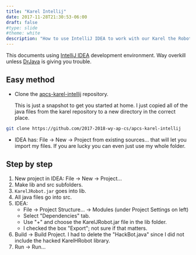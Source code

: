 ```yaml
---
title: "Karel Intellij"
date: 2017-11-28T21:30:53-06:00
draft: false
#type: slide
#theme: white
description: "How to use IntelliJ IDEA to work with our Karel the Robot configuration."
---
```


This documents using [IntelliJ IDEA](https://www.jetbrains.com/idea/) development environment. Way overkill unless [DrJava](http://drjava.org) is giving you trouble.

## Easy method
* Clone the [apcs-karel-intellij](https://github.com/2017-2018-wy-ap-cs/apcs-karel-intellij) repository. 

    This is just a snapshot to get you started at home. I just copied all of the java files from the karel repository to a new directory in the correct place. 

```sh
git clone https://github.com/2017-2018-wy-ap-cs/apcs-karel-intellij
```

* IDEA has: File -> New -> Project from existing sources... that will let you import my files. If you are lucky you can even just use my whole folder.
    
    
## Step by step

1. New project in IDEA: File -> New -> Project...
2. Make lib and src subfolders.
3. `KarelJRobot.jar` goes into lib.
4. All java files go into src.
5. IDEA: 
    * File -> Project Structure... -> Modules (under Project Settings on left) 
    * Select "Dependencies" tab.
    * Use "+" and choose the KarelJRobot.jar file in the lib folder.
    * I checked the box "Export"; not sure if that matters.
6. Build -> Build Project. I had to delete the "HackBot.java" since I did not include the hacked KarelHRobot library.
7. Run -> Run...

